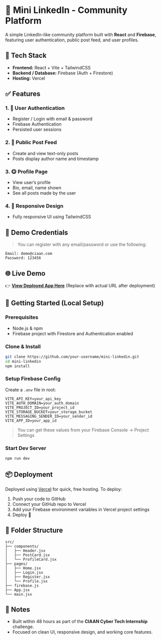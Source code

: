 # 🚀 Mini LinkedIn - Community Platform

A simple LinkedIn-like community platform built with **React** and **Firebase**, featuring user authentication, public post feed, and user profiles.

## 🔧 Tech Stack

* **Frontend:** React + Vite + TailwindCSS
* **Backend / Database:** Firebase (Auth + Firestore)
* **Hosting:** Vercel

## ✅ Features

### 1. 👤 User Authentication

* Register / Login with email & password
* Firebase Authentication
* Persisted user sessions

### 2. 📰 Public Post Feed

* Create and view text-only posts
* Posts display author name and timestamp

### 3. 😋 Profile Page

* View user’s profile
* Bio, email, name shown
* See all posts made by the user

### 4. 📱 Responsive Design

* Fully responsive UI using TailwindCSS

## 🧪 Demo Credentials

> You can register with any email/password or use the following:

```
Email: demo@ciaan.com
Password: 123456
```

## 🌐 Live Demo

👉 [**View Deployed App Here**](https://your-vercel-link.vercel.app)
(Replace with actual URL after deployment)

## 🚀 Getting Started (Local Setup)

### Prerequisites

* Node.js & npm
* Firebase project with Firestore and Authentication enabled

### Clone & Install

```bash
git clone https://github.com/your-username/mini-linkedin.git
cd mini-linkedin
npm install
```

### Setup Firebase Config

Create a `.env` file in root:

```
VITE_API_KEY=your_api_key
VITE_AUTH_DOMAIN=your_auth_domain
VITE_PROJECT_ID=your_project_id
VITE_STORAGE_BUCKET=your_storage_bucket
VITE_MESSAGING_SENDER_ID=your_sender_id
VITE_APP_ID=your_app_id
```

> You can get these values from your Firebase Console → Project Settings

### Start Dev Server

```bash
npm run dev
```

## 📦 Deployment

Deployed using [Vercel](https://vercel.com) for quick, free hosting.
To deploy:

1. Push your code to GitHub
2. Connect your GitHub repo to Vercel
3. Add your Firebase environment variables in Vercel project settings
4. Deploy 🎉

## 📁 Folder Structure

```
src/
├── components/
│   ├── Header.jsx
│   ├── PostCard.jsx
│   └── ProfileCard.jsx
├── pages/
│   ├── Home.jsx
│   ├── Login.jsx
│   ├── Register.jsx
│   └── Profile.jsx
├── firebase.js
├── App.jsx
└── main.jsx
```

## 📌 Notes

* Built within 48 hours as part of the **CIAAN Cyber Tech Internship** challenge.
* Focused on clean UI, responsive design, and working core features.
